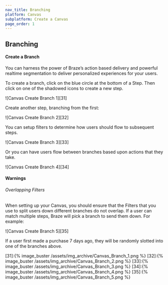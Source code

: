 ```yaml
---
nav_title: Branching
platform: Canvas
subplatform: Create a Canvas
page_order: 1
---
```


## Branching

#### Create a Branch

You can harness the power of Braze’s action based delivery and powerful
realtime segmentation to deliver personalized experiences for your users.

To create a branch, click on the blue circle at the bottom of a Step.
Then click on one of the shadowed icons to create a new step.

![Canvas Create Branch 1][31]

Create another step, branching from the first:

![Canvas Create Branch 2][32]

You can setup filters to determine how users should flow to subsequent
steps.

![Canvas Create Branch 3][33]

Or you can have users flow between branches based upon actions that they
take.

![Canvas Create Branch 4][34]

#### Warnings

###### Overlapping Filters

When setting up your Canvas, you should ensure that the Filters that you
use to split users down different branches do not overlap.
If a user can match multiple steps, Braze will pick a branch to send
them down. For example:

![Canvas Create Branch 5][35]

If a user first made a purchase 7 days ago, they will be randomly slotted
into one of the branches above.


[31]:{% image_buster /assets/img_archive/Canvas_Branch_1.png %}
[32]:{% image_buster /assets/img_archive/Canvas_Branch_2.png %}
[33]:{% image_buster /assets/img_archive/Canvas_Branch_3.png %}
[34]:{% image_buster /assets/img_archive/Canvas_Branch_4.png %}
[35]:{% image_buster /assets/img_archive/Canvas_Branch_5.png %}
